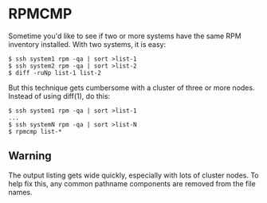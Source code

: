 RPMCMP
======

Sometime you'd like to see if two or more systems have the same RPM inventory installed.  With two systems, it is easy:

	$ ssh system1 rpm -qa | sort >list-1
	$ ssh system2 rpm -qa | sort >list-2
	$ diff -ruNp list-1 list-2

But this technique gets cumbersome with a cluster of three or more nodes.  Instead of using diff(1), do this:

	$ ssh system1 rpm -qa | sort >list-1
	...
	$ ssh systemN rpm -qa | sort >list-N
	$ rpmcmp list-*

Warning
-------

The output listing gets wide quickly, especially with lots of cluster nodes.  To help fix this, any common pathname components are removed from the file names.
